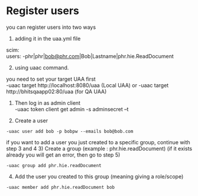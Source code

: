 # Register users
you can register users into two ways
1) adding it in the uaa.yml file

scim:  
  users: 
	-phr|phr|bob@phr.com|Bob|Lastname|phr.hie.ReadDocument

2) using uaac command.

you need to set your target UAA first  
-uaac target http://localhost:8080/uaa (Local UAA)
or 
-uaac target http://bhitsqaapp02:80/uaa (for QA UAA)

   1)	Then log in as admin  client  
-uaac token client get admin -s adminsecret –t

   2)	Create a user

	-uaac user add bob -p bobpw --emails bob@bob.com

if you want to add a user you just created to a specific group, continue with step 3 and 4
   3)	Create a group (example : phr.hie.readDocument) (if it exists already you will get an error, then go to step 5) 
 	
	-uaac group add phr.hie.readDocument
   4)	Add the user you created to this group (meaning giving a role/scope)  

	-uaac member add phr.hie.readDocument bob
